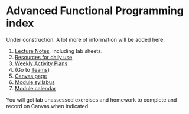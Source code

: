 # Advanced Functional Programming index

Under construction. A lot more of information will be added here.

 1. [Lecture Notes](files/LectureNotes), including lab sheets.
 1. [Resources for daily use](files/Resources/resources.md)
 1. [Weekly Activity Plans](files/ActivityPlans)
 1. (Go to [Teams](https://teams.microsoft.com/l/team/19%3akoy5Xsf2j2ToFwTArOQmcibDFP1FlGbwtzNxmdEeUuA1%40thread.tacv2/conversations?groupId=a8521c67-7a73-4309-af69-9b6a19817466&tenantId=b024cacf-dede-4241-a15c-3c97d553e9f3))
 1. [Canvas page](https://canvas.bham.ac.uk/courses/65779)
 1. [Module syllabus](https://www.cs.bham.ac.uk/internal/modules/2022/06-35309/)
 1. [Module calendar](files/Resources/calendar.md)

You will get lab unassessed exercises and homework to complete and record on Canvas when indicated.
